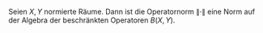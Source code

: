 Seien $X,Y$ normierte Räume. Dann ist die Operatornorm $\left\lVert \cdot  \right\rVert$ eine Norm auf der Algebra der beschränkten Operatoren $B(X,Y)$.
